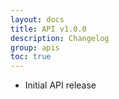 ```yaml
---
layout: docs
title: API v1.0.0
description: Changelog
group: apis
toc: true
---
```


* Initial API release